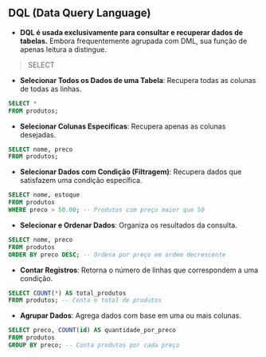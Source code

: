 ## DQL (Data Query Language)
- **DQL é usada exclusivamente para consultar e recuperar dados de tabelas.** Embora frequentemente agrupada com DML, sua função de apenas leitura a distingue.

> SELECT 
- **Selecionar Todos os Dados de uma Tabela**:  Recupera todas as colunas de todas as linhas.
```sql
SELECT *
FROM produtos;
```

- **Selecionar Colunas Específicas**: Recupera apenas as colunas desejadas.
```sql
SELECT nome, preco
FROM produtos;
```

- **Selecionar Dados com Condição (Filtragem)**: Recupera dados que satisfazem uma condição específica.
```sql
SELECT nome, estoque
FROM produtos
WHERE preco > 50.00; -- Produtos com preço maior que 50
```

- **Selecionar e Ordenar Dados**: Organiza os resultados da consulta.
```sql
SELECT nome, preco
FROM produtos
ORDER BY preco DESC; -- Ordena por preço em ordem decrescente
```

- **Contar Registros**: Retorna o número de linhas que correspondem a uma condição.
```sql
SELECT COUNT(*) AS total_produtos
FROM produtos; -- Conta o total de produtos
```

- **Agrupar Dados**: Agrega dados com base em uma ou mais colunas.
```sql
SELECT preco, COUNT(id) AS quantidade_por_preco
FROM produtos
GROUP BY preco; -- Conta produtos por cada preço
```